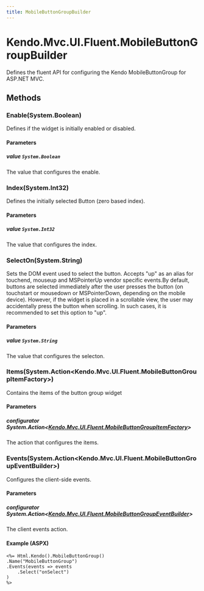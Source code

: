 ```yaml
---
title: MobileButtonGroupBuilder
---
```


# Kendo.Mvc.UI.Fluent.MobileButtonGroupBuilder
Defines the fluent API for configuring the Kendo MobileButtonGroup for ASP.NET MVC.




## Methods


### Enable(System.Boolean)
Defines if the widget is initially enabled or disabled.


#### Parameters

##### value `System.Boolean`
The value that configures the enable.





### Index(System.Int32)
Defines the initially selected Button (zero based index).


#### Parameters

##### value `System.Int32`
The value that configures the index.





### SelectOn(System.String)
Sets the DOM event used to select the button. Accepts "up" as an alias for touchend, mouseup and MSPointerUp vendor specific events.By default, buttons are selected immediately after the user presses the button (on touchstart or mousedown or MSPointerDown, depending on the mobile device).
            However, if the widget is placed in a scrollable view, the user may accidentally press the button when scrolling. In such cases, it is recommended to set this option to "up".


#### Parameters

##### value `System.String`
The value that configures the selecton.





### Items(System.Action\<Kendo.Mvc.UI.Fluent.MobileButtonGroupItemFactory\>)
Contains the items of the button group widget


#### Parameters

##### configurator System.Action<[Kendo.Mvc.UI.Fluent.MobileButtonGroupItemFactory](/api/aspnet-mvc/Kendo.Mvc.UI.Fluent/MobileButtonGroupItemFactory)>
The action that configures the items.





### Events(System.Action\<Kendo.Mvc.UI.Fluent.MobileButtonGroupEventBuilder\>)
Configures the client-side events.


#### Parameters

##### configurator System.Action<[Kendo.Mvc.UI.Fluent.MobileButtonGroupEventBuilder](/api/aspnet-mvc/Kendo.Mvc.UI.Fluent/MobileButtonGroupEventBuilder)>
The client events action.




#### Example (ASPX)
    <%= Html.Kendo().MobileButtonGroup()
    .Name("MobileButtonGroup")
    .Events(events => events
        .Select("onSelect")
    )
    %>



